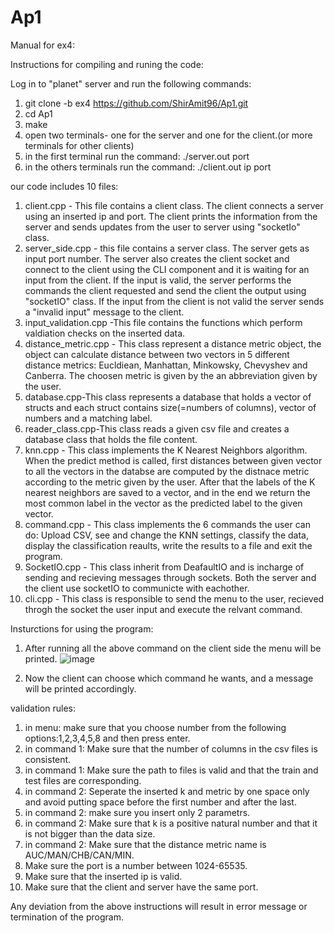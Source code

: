 # Ap1
Manual for ex4: 

Instructions for compiling and runing the code: 

Log in to "planet" server and run the following commands:
1. git clone -b ex4 https://github.com/ShirAmit96/Ap1.git
3. cd Ap1 
4. make
5. open two terminals- one for the server and one for the client.(or more terminals for other clients)
6. in the first terminal run the command: ./server.out port
7. in the others  terminals run the command: ./client.out ip port


our code includes 10 files: 
1. client.cpp - This file contains a client class. The client connects a server using an inserted ip and port. The client prints the information from the server and sends updates from the user to server using "socketIo" class.
2. server_side.cpp - this file contains a server class. The server gets as input port number. The server also creates the client socket and connect to the client using the CLI component and it is waiting for an input from the client. If the input is valid, the server performs the commands the client requested and send the client the output using "socketIO" class. If the input from the client is not valid the server sends a "invalid input" message to the client.
3. input_validation.cpp -This file contains the functions which perform valdiation checks on the inserted data. 
4. distance_metric.cpp - This class represent a distance metric object, the object can calculate distance between two vectors in 5 different distance metrics: Eucldiean, Manhattan, Minkowsky, Chevyshev and Canberra. The choosen metric is given by the an abbreviation given by the user.
5. database.cpp-This class represents a database that holds a vector of structs and each struct contains size(=numbers of columns), vector of numbers and a matching label.
6. reader_class.cpp-This class reads a given csv file and creates a database class that holds the file content.
7. knn.cpp - This class implements the K Nearest Neighbors algorithm. When the predict method is called, first distances between given vector to all the vectors in the databse are computed by the distnace metric according to the metric given by the user. After that the labels of the K nearest neighbors are saved to a vector, and in the end we return the most common label in the vector as the predicted label to the given vector.
8. command.cpp - This class implements the 6 commands the user can do: Upload CSV, see and change the KNN settings, classify the data, display the classification reaults, write the results to a file and exit the program.
9. SocketIO.cpp - This class inherit from DeafaultIO and is incharge of sending and recieving messages through sockets. Both the server and the client use socketIO to communicte with eachother. 
10. cli.cpp - This class is responsible to send the menu to the user, recieved throgh the socket the user input and execute the relvant command.

Insturctions for using the program:

1. After running all the above command on the client side the menu will be printed.
![image](https://user-images.githubusercontent.com/92683819/214888740-b8b416d9-50f2-4726-9e68-bae5b84e435d.png)

3. Now the client can choose which command he wants, and a message will be printed accordingly. 

validation rules:

1. in menu: make sure that you choose number from the following options:1,2,3,4,5,8 and then press enter.
2. in command 1: Make sure that the number of columns in the csv files is consistent.
3. in command 1: Make sure the path to files is valid and that the train and test files are corresponding.
4. in command 2: Seperate the inserted k and metric by one space only and avoid putting space before the first number and after the last.
5. in command 2: make sure you insert only 2 parametrs.
6. in command 2: Make sure that k is a positive natural number and that it is not bigger than the data size.
7. in command 2: Make sure that the distance metric name is AUC/MAN/CHB/CAN/MIN.
8. Make sure the port is a number between 1024-65535.
9. Make sure that the inserted ip is valid.
10. Make sure that the client and server have the same port.

Any deviation from the above instructions will result in error message or termination of the program.

